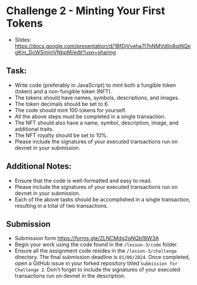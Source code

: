 # Challenge 2 - Minting Your First Tokens

- Slides: https://docs.google.com/presentation/d/1BfDjVveha7I7nNMVdllo8qjNQegKm_DcWSmijnVNbpM/edit?usp=sharing


## Task:
- Write code (preferably in JavaScript) to mint both a fungible token (token) and a non-fungible token (NFT).
- The tokens should have names, symbols, descriptions, and images.
- The token decimals should be set to 6.
- The code should mint 100 tokens for yourself.
- All the above steps must be completed in a single transaction.
- The NFT should also have a name, symbol, description, image, and additional traits.
- The NFT royalty should be set to 10%.
- Please include the signatures of your executed transactions run on devnet in your submission.

## Additional Notes:
- Ensure that the code is well-formatted and easy to read.
- Please include the signatures of your executed transactions run on devnet in your submission.
- Each of the above tasks should be accomplished in a single transaction, resulting in a total of two transactions.

## Submission
- Submission form https://forms.gle/ZLNCMdg2gNQb18W3A
- Begin your work using the code found in the `/lesson-3/code` folder.
- Ensure all the assignment code resides in the `/lesson-3/challenge` directory. The final submission deadline is `01/06/2024`.
Once completed, open a GitHub issue in your forked repository titled `Submission for Challenge 2`. Don't forget to include the signatures of your executed transactions run on devnet in the description.